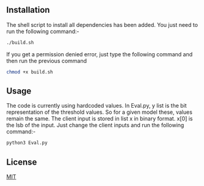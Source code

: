 ## Installation

The shell script to install all dependencies has been added. You just need to run the following command:-

```bash
./build.sh
```
If you get a permission denied error, just type the following command and then run the previous command

```bash
chmod +x build.sh
```
## Usage
The code is currently using hardcoded values. In Eval.py, y list is the bit representation of the threshold values. So for a given model these, values remain the same.
The client input is stored in list x in binary format. x[0] is the lsb of the input. Just change the client inputs and run the following command:-

```bash
python3 Eval.py
```

## License
[MIT](https://choosealicense.com/licenses/mit/)
